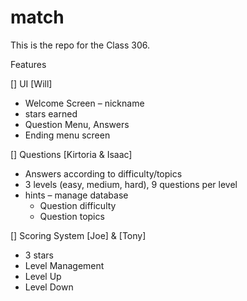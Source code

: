 # match
This is the repo for the Class 306.

Features

[] UI [Will] 
- Welcome Screen – nickname 
- stars earned  
- Question Menu, Answers 
- Ending menu screen 

[] Questions [Kirtoria & Isaac]  
- Answers according to difficulty/topics 
- 3 levels (easy, medium, hard), 9 questions per level 
- hints 
– manage database 
  - Question difficulty 
  - Question topics 


[] Scoring System [Joe] & [Tony] 
  - 3 stars 
  - Level Management 
  - Level Up 
  - Level Down 
